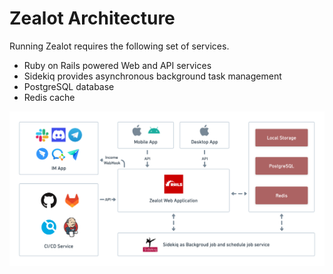 # Zealot Architecture

Running Zealot requires the following set of services.

- Ruby on Rails powered Web and API services
- Sidekiq provides asynchronous background task management
- PostgreSQL database
- Redis cache

![Architecture](/img/architecture.png)
